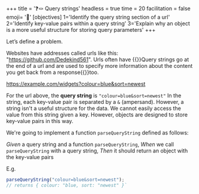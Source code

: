 +++
title = '❓🪢 Query strings'
headless = true
time = 20
facilitation = false
emoji= '🧩'
[objectives]
    1='Identify the query string section of a url'
    2='Identify key-value pairs within a query string'
    3='Explain why an object is a more useful structure for storing query parameters'
+++

Let’s define a problem.

Websites have addresses called urls like this: "https://github.com/Dedekind561". Urls often have {{<tooltip title="query strings">}}Query strings go at the end of a url and are used to specify more information about the content you get back from a response{{</tooltip>}}too.

https://example.com/widgets?colour=blue&sort=newest

For the url above, the **query string** is `"colour=blue&sort=newest"`
In the string, each key-value pair is separated by a `&` (ampersand).
However, a string isn't a useful structure for the data. We cannot easily access the value from this string given a key.
However, objects are designed to store key-value pairs in this way.

We're going to implement a function `parseQueryString` defined as follows:

_Given_ a query string and a function `parseQueryString`,
_When_ we call `parseQueryString` with a query string,
_Then_ it should return an object with the key-value pairs

E.g.

```js
parseQueryString("colour=blue&sort=newest");
// returns { colour: "blue, sort: "newest" }`
```
